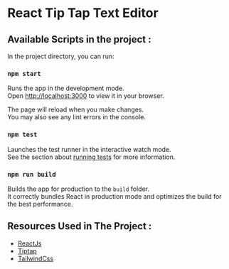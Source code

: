 # React Tip Tap Text Editor

## Available Scripts in the project :

In the project directory, you can run:

### `npm start`

Runs the app in the development mode.\
Open [http://localhost:3000](http://localhost:3000) to view it in your browser.

The page will reload when you make changes.\
You may also see any lint errors in the console.

### `npm test`

Launches the test runner in the interactive watch mode.\
See the section about [running tests](https://facebook.github.io/create-react-app/docs/running-tests) for more information.

### `npm run build`

Builds the app for production to the `build` folder.\
It correctly bundles React in production mode and optimizes the build for the best performance.

## Resources Used in The Project :

- [ReactJs](https://www.react.dev)
- [Tiptap](https://www.tiptap.dev)
- [TailwindCss](https://www.tailwindcss.com)
